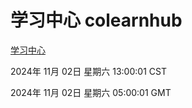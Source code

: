 # 学习中心 colearnhub
[学习中心](http://219.139.197.74:56308/colearnhub/)

2024年 11月 02日 星期六 13:00:01 CST

2024年 11月 02日 星期六 05:00:01 GMT

